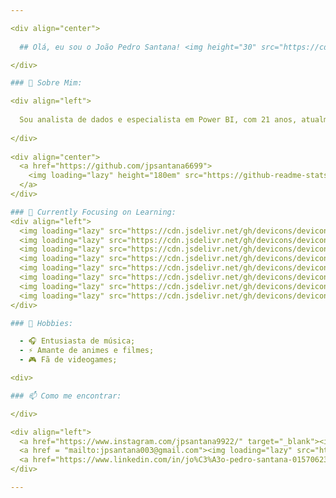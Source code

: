 ```yaml
---

<div align="center">
  
  ## Olá, eu sou o João Pedro Santana! <img height="30" src="https://cdn3.emoji.gg/emojis/6435-cursor.gif" height="64px">

</div>

### 🚀 Sobre Mim:

<div align="left">
  
  Sou analista de dados e especialista em Power BI, com 21 anos, atualmente cursando na Unifran - Cruzeiro do Sul Virtual. Sou apaixonado por tecnologia e acredito que, nessa área, é essencial ter conhecimento em diversas frentes. Meu foco está em áreas como segurança, cibersegurança e perícia, mas sempre busco expandir minhas habilidades em diferentes tecnologias. Tenho experiência em diversas ferramentas e adoro participar de projetos que entreguem soluções impactantes.
  
</div>
  
<div align="center">
  <a href="https://github.com/jpsantana6699">
    <img loading="lazy" height="180em" src="https://github-readme-stats.vercel.app/api/top-langs/?username=jpsantana6699&layout=compact&langs_count=6&theme=radical"/>
  </a>
</div>

### 🎯 Currently Focusing on Learning:
<div align="left">
  <img loading="lazy" src="https://cdn.jsdelivr.net/gh/devicons/devicon@latest/icons/html5/html5-original.svg" width="40" height="40"/>
  <img loading="lazy" src="https://cdn.jsdelivr.net/gh/devicons/devicon@latest/icons/css3/css3-original.svg" width="40" height="40"/>
  <img loading="lazy" src="https://cdn.jsdelivr.net/gh/devicons/devicon@latest/icons/javascript/javascript-original.svg" width="40" height="40"/>
  <img loading="lazy" src="https://cdn.jsdelivr.net/gh/devicons/devicon@latest/icons/nodejs/nodejs-original-wordmark.svg" width="40" height="40"/>
  <img loading="lazy" src="https://cdn.jsdelivr.net/gh/devicons/devicon@latest/icons/python/python-original.svg" width="40" height="40"/>
  <img loading="lazy" src="https://cdn.jsdelivr.net/gh/devicons/devicon@latest/icons/microsoftsqlserver/microsoftsqlserver-original-wordmark.svg" width="40" height="40"/>
  <img loading="lazy" src="https://cdn.jsdelivr.net/gh/devicons/devicon@latest/icons/git/git-original.svg"  width="40" height="40"/>
  <img loading="lazy" src="https://cdn.jsdelivr.net/gh/devicons/devicon@latest/icons/github/github-original.svg" width="40" height="40"/>
</div>

### 🎉 Hobbies:

  - 🎧 Entusiasta de música;
  - ⚡️ Amante de animes e filmes;
  - 🎮 Fã de videogames;

<div>

### 📫 Como me encontrar:

</div>

<div align="left">
  <a href="https://www.instagram.com/jpsantana9922/" target="_blank"><img loading="lazy" src="https://img.shields.io/badge/-Instagram-%23E4405F?style=for-the-badge&logo=instagram&logoColor=white" target="_blank"></a>
  <a href = "mailto:jpsantana003@gmail.com"><img loading="lazy" src="https://img.shields.io/badge/Gmail-D14836?style=for-the-badge&logo=gmail&logoColor=white" target="_blank"></a>
  <a href="https://www.linkedin.com/in/jo%C3%A3o-pedro-santana-01570623a/" target="_blank"><img loading="lazy" src="https://img.shields.io/badge/-LinkedIn-%230077B5?style=for-the-badge&logo=linkedin&logoColor=white" target="_blank"></a>   
</div>

---
```

